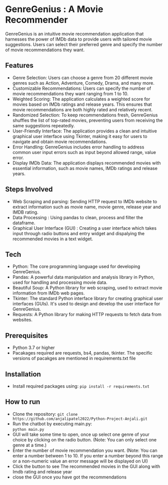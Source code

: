 # GenreGenius : A Movie Recommender

GenreGenius is an intuitive movie recommendation application that harnesses the power of IMDb data to provide users with tailored movie suggestions. Users can select their preferred genre and specify the number of movie recommendations they want.

## Features

- Genre Selection: Users can choose a genre from 20 different movie genres such as  Action, Adventure, Comedy, Drama, and many more.
- Customizable Recommendations: Users can specify the number of movie recommendations they want ranging from 1 to 10.
- Weighted Scoring: The application calculates a weighted score for movies based on IMDb ratings and release years. This ensures that movie recommendations are both highly rated and relatively recent.
- Randomized Selection: To keep recommendations fresh, GenreGenius shuffles the list of top-rated movies, preventing users from receiving the same suggestions repeatedly.
- User-Friendly Interface: The application provides a clean and intuitive graphical user interface using Tkinter, making it easy for users to navigate and obtain movie recommendations.
- Error Handling: GenreGenius includes error handling to address common user input errors such as input beyond allowed range, value error.
- Display IMDb Data: The application displays recommended movies with essential information, such as movie names, IMDb ratings and release years.


## Steps Involved

- Web Scraping and parsing: Sending HTTP request to  IMDb website to extract information such as movie name, movie genre, release year and IMDB rating.
- Data Processing : Using pandas to clean, process and filter the dataframe.
- Graphical User Interface (GUI) : Creating a user interface which takes input through radio buttons and entry widget and dispalying the recommended movies in a text widget.

## Tech

- Python: The core programming language used for developing GenreGenius.
- Pandas: A powerful data manipulation and analysis library in Python, used for handling and processing movie data.
- Beautiful Soup: A Python library for web scraping, used to extract movie information from IMDb web pages.
- Tkinter: The standard Python interface library for creating graphical user interfaces (GUIs). It's used to design and develop the user interface for GenreGenius.
- Requests: A Python library for making HTTP requests to fetch data from websites.

## Prerequisites

- Python 3.7 or higher
- Pacakages required are requests, bs4, pandas, tkinter. The specific versions of pacakges are mentioned in requirements.txt file

## Installation

- Install required packages using: 
```pip install -r requirements.txt```

## How to run

- Clone the repository:
```git clone https://github.com/anjalipatel2022/Python-Project-Anjali.git```
- Run the chatbot by executing main.py:  
```python main.py```
- GUI will take some time to open, once up select one genre of your choice by clicking on the radio button. (Note: You can only select one genre at a time.)
- Enter the number of movie recommendation you want. (Note: You can enter a number between 1 to 10. If you enter a number beyond this range or a non-numeric value an error message will be displayed on UI)
- Click the button to see The recommended movies in the GUI along with Imdb rating and release year
- close the GUI once you have got the recommendations


    

